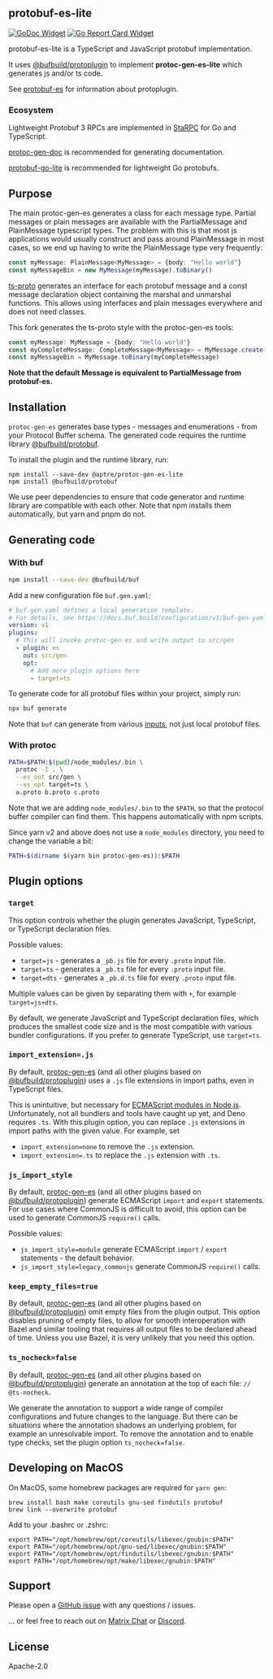 ## protobuf-es-lite

[![GoDoc Widget]][GoDoc] [![Go Report Card Widget]][Go Report Card]

[GoDoc]: https://godoc.org/github.com/aperturerobotics/protobuf-es-lite
[GoDoc Widget]: https://godoc.org/github.com/aperturerobotics/protobuf-es-lite?status.svg
[Go Report Card Widget]: https://goreportcard.com/badge/github.com/aperturerobotics/protobuf-es-lite
[Go Report Card]: https://goreportcard.com/report/github.com/aperturerobotics/protobuf-es-lite

protobuf-es-lite is a TypeScript and JavaScript protobuf implementation.

It uses [@bufbuild/protoplugin] to implement **protoc-gen-es-lite** which generates js and/or ts code.

[@bufbuild/protoplugin]: https://github.com/bufbuild/protobuf-es/tree/main/packages/protoplugin

See [protobuf-es] for information about protoplugin.

[protobuf-es]: https://github.com/bufbuild/protobuf-es

### Ecosystem

Lightweight Protobuf 3 RPCs are implemented in [StaRPC] for Go and TypeScript.

[StaRPC]: https://github.com/aperturerobotics/starpc

[protoc-gen-doc] is recommended for generating documentation.

[protoc-gen-doc]: https://github.com/pseudomuto/protoc-gen-doc

[protobuf-go-lite] is recommended for lightweight Go protobufs.

[protobuf-go-lite]: https://github.com/aperturerobotics/protobuf-go-lite

## Purpose

The main protoc-gen-es generates a class for each message type. Partial messages
or plain messages are available with the PartialMessage and PlainMessage
typescript types. The problem with this is that most js applications would
usually construct and pass around PlainMessage in most cases, so we end up
having to write the PlainMessage type very frequently:

```typescript
const myMessage: PlainMessage<MyMessage> = {body: "Hello world"}
const myMessageBin = new MyMessage(myMessage).toBinary()
```

[ts-proto] generates an interface for each protobuf message and a const message
declaration object containing the marshal and unmarshal functions. This allows
using interfaces and plain messages everywhere and does not need classes.

[ts-proto]: https://github.com/stephenh/ts-proto

This fork generates the ts-proto style with the protoc-gen-es tools:

```typescript
const myMessage: MyMessage = {body: "Hello world"}
const myCompleteMessage: CompleteMessage<MyMessage> = MyMessage.create(myMessage)
const myMessageBin = MyMessage.toBinary(myCompleteMessage)
```

**Note that the default Message is equivalent to PartialMessage<T> from protobuf-es.**

## Installation

`protoc-gen-es` generates base types - messages and enumerations - from your
Protocol Buffer schema. The generated code requires the runtime library
[@bufbuild/protobuf].

[@bufbuild/protobuf]: https://www.npmjs.com/package/@bufbuild/protobuf

To install the plugin and the runtime library, run:

```shell
npm install --save-dev @aptre/protoc-gen-es-lite
npm install @bufbuild/protobuf
```

We use peer dependencies to ensure that code generator and runtime library are
compatible with each other. Note that npm installs them automatically, but yarn
and pnpm do not.
## Generating code

### With buf

```bash
npm install --save-dev @bufbuild/buf
```

Add a new configuration file `buf.gen.yaml`:

```yaml
# buf.gen.yaml defines a local generation template.
# For details, see https://docs.buf.build/configuration/v1/buf-gen-yaml
version: v1
plugins:
  # This will invoke protoc-gen-es and write output to src/gen
  - plugin: es
    out: src/gen
    opt: 
      # Add more plugin options here
      - target=ts
```

To generate code for all protobuf files within your project, simply run:

```bash
npx buf generate
```

Note that `buf` can generate from various [inputs](https://docs.buf.build/reference/inputs),
not just local protobuf files. 


### With protoc

```bash
PATH=$PATH:$(pwd)/node_modules/.bin \
  protoc -I . \
  --es_out src/gen \
  --es_opt target=ts \
  a.proto b.proto c.proto
```

Note that we are adding `node_modules/.bin` to the `$PATH`, so that the protocol
buffer compiler can find them. This happens automatically with npm scripts.

Since yarn v2 and above does not use a `node_modules` directory, you need to 
change the variable a bit:

```bash
PATH=$(dirname $(yarn bin protoc-gen-es)):$PATH
```

## Plugin options

### `target`

This option controls whether the plugin generates JavaScript, TypeScript,
or TypeScript declaration files.

Possible values:
- `target=js` - generates a `_pb.js` file for every `.proto` input file.
- `target=ts` - generates a `_pb.ts` file for every `.proto` input file.
- `target=dts` - generates a `_pb.d.ts` file for every `.proto` input file.

Multiple values can be given by separating them with `+`, for example
`target=js+dts`.

By default, we generate JavaScript and TypeScript declaration files, which
produces the smallest code size and is the most compatible with various 
bundler configurations. If you prefer to generate TypeScript, use `target=ts`.

### `import_extension=.js`

By default, [protoc-gen-es](https://www.npmjs.com/package/@bufbuild/protoc-gen-es)
(and all other plugins based on [@bufbuild/protoplugin](https://www.npmjs.com/package/@bufbuild/protoplugin))
uses a `.js` file extensions in import paths, even in TypeScript files.

This is unintuitive, but necessary for [ECMAScript modules in Node.js](https://www.typescriptlang.org/docs/handbook/esm-node.html).
Unfortunately, not all bundlers and tools have caught up yet, and Deno
requires `.ts`. With this plugin option, you can replace `.js` extensions
in import paths with the given value. For example, set

- `import_extension=none` to remove the `.js` extension.
- `import_extension=.ts` to replace the `.js` extension with `.ts`.

### `js_import_style`

By default, [protoc-gen-es](https://www.npmjs.com/package/@bufbuild/protoc-gen-es)
(and all other plugins based on [@bufbuild/protoplugin](https://www.npmjs.com/package/@bufbuild/protoplugin))
generate ECMAScript `import` and `export` statements. For use cases where 
CommonJS is difficult to avoid, this option can be used to generate CommonJS 
`require()` calls.

Possible values:
- `js_import_style=module` generate ECMAScript `import` / `export` statements - 
  the default behavior.
- `js_import_style=legacy_commonjs` generate CommonJS `require()` calls.

### `keep_empty_files=true`

By default, [protoc-gen-es](https://www.npmjs.com/package/@bufbuild/protoc-gen-es)
(and all other plugins based on [@bufbuild/protoplugin](https://www.npmjs.com/package/@bufbuild/protoplugin))
omit empty files from the plugin output. This option disables pruning of
empty files, to allow for smooth interoperation with Bazel and similar
tooling that requires all output files to be declared ahead of time.
Unless you use Bazel, it is very unlikely that you need this option.

### `ts_nocheck=false`

By default, [protoc-gen-es](https://www.npmjs.com/package/@bufbuild/protoc-gen-es)
(and all other plugins based on [@bufbuild/protoplugin](https://www.npmjs.com/package/@bufbuild/protoplugin))
generate an annotation at the top of each file: `// @ts-nocheck`.

We generate the annotation to support a wide range of compiler configurations and
future changes to the language. But there can be situations where the annotation
shadows an underlying problem, for example an unresolvable import. To remove 
the annotation and to enable type checks, set the plugin option `ts_nocheck=false`.

## Developing on MacOS

On MacOS, some homebrew packages are required for `yarn gen`:

```
brew install bash make coreutils gnu-sed findutils protobuf
brew link --overwrite protobuf
```

Add to your .bashrc or .zshrc:

```
export PATH="/opt/homebrew/opt/coreutils/libexec/gnubin:$PATH"
export PATH="/opt/homebrew/opt/gnu-sed/libexec/gnubin:$PATH"
export PATH="/opt/homebrew/opt/findutils/libexec/gnubin:$PATH"
export PATH="/opt/homebrew/opt/make/libexec/gnubin:$PATH"
```

## Support

Please open a [GitHub issue] with any questions / issues.

[GitHub issue]: https://github.com/aperturerobotics/protobuf-project/issues/new

... or feel free to reach out on [Matrix Chat] or [Discord].

[Discord]: https://discord.gg/KJutMESRsT
[Matrix Chat]: https://matrix.to/#/#aperturerobotics:matrix.org

## License

Apache-2.0
